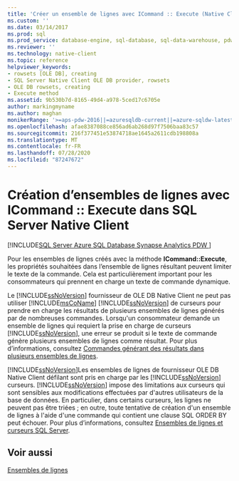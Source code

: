 ```yaml
---
title: 'Créer un ensemble de lignes avec ICommand :: Execute (Native Client OLE DB Provider) | Microsoft Docs'
ms.custom: ''
ms.date: 03/14/2017
ms.prod: sql
ms.prod_service: database-engine, sql-database, sql-data-warehouse, pdw
ms.reviewer: ''
ms.technology: native-client
ms.topic: reference
helpviewer_keywords:
- rowsets [OLE DB], creating
- SQL Server Native Client OLE DB provider, rowsets
- OLE DB rowsets, creating
- Execute method
ms.assetid: 9b530b7d-8165-49d4-a978-5ced17c6705e
author: markingmyname
ms.author: maghan
monikerRange: '>=aps-pdw-2016||=azuresqldb-current||=azure-sqldw-latest||>=sql-server-2016||=sqlallproducts-allversions||>=sql-server-linux-2017||=azuresqldb-mi-current'
ms.openlocfilehash: afae8387088ce856ad6ab268d97f7506baa83c57
ms.sourcegitcommit: 216f377451e53874718ae1645a2611cdb198808a
ms.translationtype: MT
ms.contentlocale: fr-FR
ms.lasthandoff: 07/28/2020
ms.locfileid: "87247672"
---
```

# <a name="creating-rowsets-with-icommandexecute-in-sql-server-native-client"></a>Création d’ensembles de lignes avec ICommand :: Execute dans SQL Server Native Client
[!INCLUDE[SQL Server Azure SQL Database Synapse Analytics PDW ](../../includes/applies-to-version/sql-asdb-asdbmi-asa-pdw.md)]

  Pour les ensembles de lignes créés avec la méthode **ICommand::Execute**, les propriétés souhaitées dans l’ensemble de lignes résultant peuvent limiter le texte de la commande. Cela est particulièrement important pour les consommateurs qui prennent en charge un texte de commande dynamique.  
  
 Le [!INCLUDE[ssNoVersion](../../includes/ssnoversion-md.md)] fournisseur de OLE DB Native Client ne peut pas utiliser [!INCLUDE[msCoName](../../includes/msconame-md.md)] [!INCLUDE[ssNoVersion](../../includes/ssnoversion-md.md)] de curseurs pour prendre en charge les résultats de plusieurs ensembles de lignes générés par de nombreuses commandes. Lorsqu'un consommateur demande un ensemble de lignes qui requiert la prise en charge de curseurs [!INCLUDE[ssNoVersion](../../includes/ssnoversion-md.md)], une erreur se produit si le texte de commande génère plusieurs ensembles de lignes comme résultat. Pour plus d’informations, consultez [Commandes générant des résultats dans plusieurs ensembles de lignes](../../relational-databases/native-client-ole-db-commands/commands-generating-multiple-rowset-results.md).  
  
 [!INCLUDE[ssNoVersion](../../includes/ssnoversion-md.md)]Les ensembles de lignes de fournisseur OLE DB Native Client défilant sont pris en charge par les [!INCLUDE[ssNoVersion](../../includes/ssnoversion-md.md)] curseurs. [!INCLUDE[ssNoVersion](../../includes/ssnoversion-md.md)] impose des limitations aux curseurs qui sont sensibles aux modifications effectuées par d'autres utilisateurs de la base de données. En particulier, dans certains curseurs, les lignes ne peuvent pas être triées ; en outre, toute tentative de création d'un ensemble de lignes à l'aide d'une commande qui contient une clause SQL ORDER BY peut échouer. Pour plus d’informations, consultez [Ensembles de lignes et curseurs SQL Server](../../relational-databases/native-client-ole-db-rowsets/rowsets-and-sql-server-cursors.md).  
  
## <a name="see-also"></a>Voir aussi  
 [Ensembles de lignes](../../relational-databases/native-client-ole-db-rowsets/rowsets.md)  
  
  
